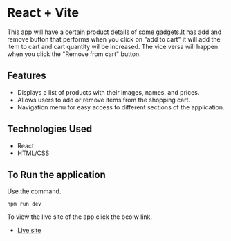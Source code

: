 # React + Vite

This app will have a certain product details of some gadgets.It has add and remove button that performs when you click on "add to cart" it will add the item to cart and cart quantity wil be increased.
The vice versa will happen when you click the "Remove from cart" button.

## Features
- Displays a list of products with their images, names, and prices.
- Allows users to add or remove items from the shopping cart.
- Navigation menu for easy access to different sections of the application.

## Technologies Used

- React
- HTML/CSS

## To Run the application

Use the command.

`npm run dev`

To view the live site of the app click the beolw link.

- [Live site](https://shopping-cart-xi-azure.vercel.app/)





